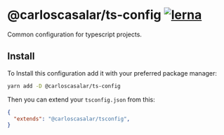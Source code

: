 # @carloscasalar/ts-config [![lerna](https://img.shields.io/badge/maintained%20with-lerna-cc00ff.svg)](https://lerna.js.org/)

Common configuration for typescript projects.

## Install

To Install this configuration add it with your preferred package manager:

```bash
yarn add -D @carloscasalar/ts-config
```

Then you can extend your `tsconfig.json` from this:
```json 
{
  "extends": "@carloscasalar/tsconfig",
}
```